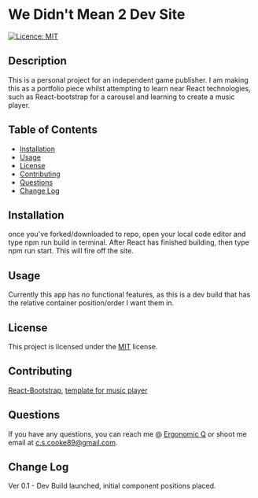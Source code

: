 # We Didn't Mean 2 Dev Site
  [![Licence: MIT](https://img.shields.io/badge/License-MIT-yellow.svg)](https://opensource.org/licenses/MIT)

  ## Description
  This is a personal project for an independent game publisher. I am making this as a portfolio piece whilst attempting to learn near React technologies, such as React-bootstrap for a carousel and learning to create a music player. 

  
  ## Table of Contents
  - [Installation](#installation)
  - [Usage](#usage)
  - [License](#license)
  - [Contributing](#contributing)
  - [Questions](#questions)
  - [Change Log](#change-log)
  
  ## Installation
  once you've forked/downloaded to repo, open your local code editor and type npm run build in terminal. After React has finished building, then type npm run start. This will fire off the site. 
  
  ## Usage
  Currently this app has no functional features, as this is a dev build that has the relative container position/order I want them in. 
  
  ## License
 This project is licensed under the [MIT](https://opensource.org/licenses/MIT) license.
  
  ## Contributing
  [React-Bootstrap](https://react-bootstrap.netlify.app/docs/components/carousel/), [template for music player](https://dev.to/documatic/building-a-music-player-in-react-2aa4)
  
  
  ## Questions
  If you have any questions, you can reach me @ [Ergonomic Q](https://github.com/ErgonomicQ) or shoot me email at c.s.cooke89@gmail.com.

  ## Change Log
  Ver 0.1 - Dev Build launched, initial component positions placed. 
  